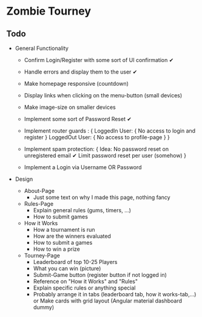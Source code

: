 # Zombie Tourney

## Todo

* General Functionality

	*	Confirm Login/Register with some sort of UI confirmation ✔
	*	Handle errors and display them to the user ✔
	*	Make homepage responsive (countdown)
	*	Display links when clicking on the menu-button (small devices)
	*	Make image-size on smaller devices
	*	Implement some sort of Password Reset ✔
	*	Implement router guards : {
		LoggedIn User: {
			No access to login and register
		}
		LoggedOut User: {
			No access to profile-page
		}
	}

	*	Implement spam protection: {
			Idea: No password reset on unregistered email ✔
				  Limit password reset per user (somehow)
	}

	*	Implement a Login via Username OR Password

* Design

	* About-Page
		* Just some text on why I made this page, nothing fancy
	* Rules-Page
		* Explain general rules (gums, timers, ...)
		* How to submit games
	* How it Works 
		* How a tournament is run
		* How are the winners evaluated
		* How to submit a games
		* How to win a prize
	* Tourney-Page
		* Leaderboard of top 10-25 Players
		* What you can win (picture)
		* Submit-Game button (register button if not logged in)
		* Reference on "How it Works" and "Rules" 
		* Explain specific rules or anything special 
		* Probably arrange it in tabs 
		  (leaderboard tab, how it works-tab,...) 
		  or
		  Make cards with grid layout (Angular material dashboard dummy)
		
